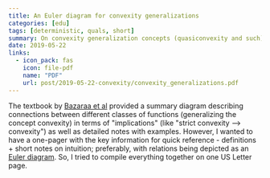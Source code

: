 ```yaml
---
title: An Euler diagram for convexity generalizations
categories: [edu]
tags: [deterministic, quals, short]
summary: On convexity generalization concepts (quasiconvexity and such) -- a one-pager with examples.
date: 2019-05-22
links:
  - icon_pack: fas
    icon: file-pdf
    name: "PDF"
    url: post/2019-05-22-convexity/convexity_generalizations.pdf
---
```


The textbook by [Bazaraa et
al](https://www.wiley.com/en-us/Nonlinear+Programming%3A+Theory+and+Algorithms%2C+3rd+Edition-p-9780471486008)
provided a summary diagram describing connections between different classes of
functions (generalizing the concept convexity) in terms of "implications" (like
"strict convexity ⟶ convexity") as well as detailed notes with examples.
However, I wanted to have a one-pager with the key information for quick
reference - definitions + short notes on intuition; preferably, with relations
being depicted as an [Euler
diagram](https://en.wikipedia.org/wiki/Euler_diagram). So, I tried to compile
everything together on one US Letter page.


